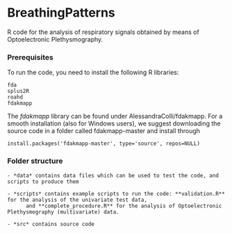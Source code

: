 # BreathingPatterns

R code for the analysis of respiratory signals obtained by means of Optoelectronic Plethysmography.


### Prerequisites

To run the code, you need to install the following R libraries:

	fda
	splus2R
	roahd
	fdakmapp

The *fdakmapp* library can be found under AlessandraColli/fdakmapp. For a smooth installation (also for
Windows users), we suggest downloading the source code in a folder called fdakmapp-master and install through

	install.packages('fdakmapp-master', type='source', repos=NULL)

### Folder structure

	- *data* contains data files which can be used to test the code, and scripts to produce them

	- *scripts* contains example scripts to run the code: **validation.R** for the analysis of the univariate test data,
          and **complete_procedure.R** for the analysis of Optoelectronic Plethysmography (multivariate) data.

	- *src* contains source code
